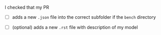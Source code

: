 <!-- Thanks for submitting a new entry to the leaderbaord! -->

I checked that my PR 


- [ ] adds a new `.json` file into the correct subfolder if the `bench` directory 
<!-- Please ensure that this .json file has been generated using a .bench() method in mofdscribe -->

- [ ] (optional) adds a new `.rst` file with description of my model
<!-- Feel free to include any content that can be visualized in rst. At the moment, it is best if you include images etc. via an external URL. -->